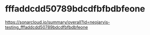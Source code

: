 # fffaddcdd50789bdcdfbfbdbfeone
https://sonarcloud.io/summary/overall?id=neojarvis-testing_fffaddcdd50789bdcdfbfbdbfeone
